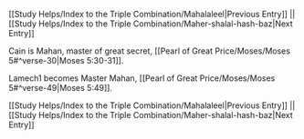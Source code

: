[[Study Helps/Index to the Triple Combination/Mahalaleel|Previous Entry]]  ||  [[Study Helps/Index to the Triple Combination/Maher-shalal-hash-baz|Next Entry]]

 Cain is Mahan, master of great secret, [[Pearl of Great Price/Moses/Moses 5#^verse-30|Moses 5:30-31]].

 Lamech1 becomes Master Mahan, [[Pearl of Great Price/Moses/Moses 5#^verse-49|Moses 5:49]].

[[Study Helps/Index to the Triple Combination/Mahalaleel|Previous Entry]]  ||  [[Study Helps/Index to the Triple Combination/Maher-shalal-hash-baz|Next Entry]]